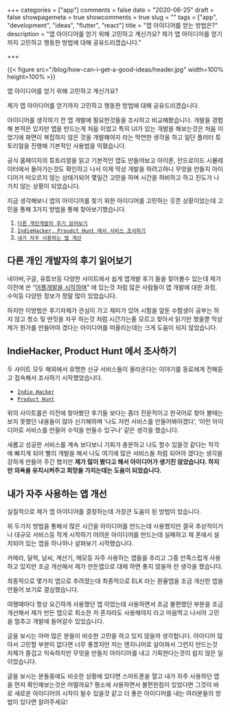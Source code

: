 +++
categories = ["app"]
comments = false
date = "2020-06-25"
draft = false
showpagemeta = true
showcomments = true
slug = ""
tags = ["app", "development", "ideas", "flutter", "react"]
title = "앱 아이디어를 얻는 방법은?"
description = "앱 아이디어를 얻기 위해 고민하고 계신가요? 제가 앱 아이디어를 얻기까지 고민하고 행동한 방법에 대해 공유드리겠습니다."

+++



{{< figure src="/blog/how-can-i-get-a-good-ideas/header.jpg" width=100% height=100% >}} <br/>


앱 아이디어를 얻기 위해 고민하고 계신가요?


제가 앱 아이디어를 얻기까지 고민하고 행동한 방법에 대해 공유드리겠습니다.


아이디어를 생각하기 전 앱 개발에 필요한것들을 조사하고 비교해봤습니다. 개발을 경험해 본적은 있지만 앱을 만드는게 처음 이었고 특히 UI가 있는 개발을 해보는것은 처음 이었기에 화면이 복잡하지 않은 것을 개발해야지 라는 막연한 생각을 하고 일단 플러터 튜토리얼을 진행해 기본적인 사용법을 익혔습니다.


공식 홈페이지의 튜토리얼을 읽고 기본적인 앱도 만들어보고 아이폰, 안드로이드 시뮬레이터에서 돌아가는것도 확인하고 나서 이제 막상 개발을 하려고하니 무엇을 만들지 아이디어가 떠오르지 않는 상태가되어 몇일간 고민을 하며 시간을 허비하고 하고 진도가 나가지 않는 상황이 되었습니다.


지금 생각해보니 앱의 아이디어를 찾기 위한 아이디어를 고민하는 웃픈 상황이었는데 고민을 통해 3가지 방법을 통해 찾아보기했습니다.


1. [`다른 개인개발의 후기 읽어보기`](#다른-개인-개발자의-후기-읽어보기)
2. [`IndieHacker, Proudct Hunt 에서 서비스 조사하기`](#indiehacker-product-hunt-에서-조사하기)
3. [`내가 자주 사용하는 앱 개선`](#내가-자주-사용하는-앱-개선)

## 다른 개인 개발자의 후기 읽어보기


네이버,구글, 유튜브등 다양한 사이트에서 쉽게 앱개발 후기 들을 찾아볼수 있는데 제가 이전에 쓴 “[어플개발을 시작하며](/blog/starting-app-development)” 에 있는것 처럼 많은 사람들이 앱 개발에 대한 과정, 수익등 다양한 정보가 정말 많이 있었습니다.


하지만 이방법은 후기자체가 관심이 가고 재미가 있어 시험을 앞둔 수험생이 공부는 하지 않고 청소 및 딴짓을 자꾸 하는것 처럼 시간가는줄 모르고 찾아서 읽기만 했을뿐 막상 제가 뭔가를 만들어야 겠다는 아이디어를 떠올리는데는 크게 도움이 되지 않았습니다.


## IndieHacker, Product Hunt 에서 조사하기


두 사이트 모두 해외에서 유명한 신규 서비스들이 올라온다는 이야기를 동료에게 전해듣고 접속해서 조사하기 시작했었습니다.


* [`Indie Hacker`](https://www.indiehackers.com/)
* [`Product Hunt`](https://www.producthunt.com/)


위의 사이트를은 이전에 찾아봤던 후기들 보다는 좀더 전문적이고 한국어로 찾아 볼때는 보지 못했던 내용들이 많아 신기해하며 ‘나도 저런 서비스를 만들어봐야겠다’, ‘이런 아이디어로 서비스를 만들어 수익을 만들수 있구나’ 같은 생각을 했습니다.


새롭고 성공한 서비스를 계속 보다보니 기회가 충분하고 나도 할수 있을것 같다는 착각에 빠지게 되어 빨리 개발을 해서 나도 여기에 많은 서비스들 처럼 되어야 겠다는 생각을 강하게 만들어 주긴 했지만 **제가 많이 봤다고 해서 아이디어가 생기진 않았습니다. 하지만 의욕을 유지시켜주고 희망을 가지는데는 도움이 되었습니다.**


## 내가 자주 사용하는 앱 개선


실질적으로 제가 앱 아이디어를 결정하는데 가장큰 도움이 된 방법이 었습니다.


위 두가지 방법을 통해서 많은 시간을 아이디어를 만드는데 사용했지만 결국 추상적이거나 대규모 서비스등 작게 시작하기 어려운 아이디어를 만드는데 실패하고 제 폰에서 설치되어 있는 앱을 하나하나 살펴보기 시작했습니다.


카메라, 달력, 날씨, 계산기, 메모등 자주 사용하는 앱들을 추리고 그중 만족스럽게 사용하고 있지만 조금 개선해서 제가 만든앱으로 대체 하면 좋지 않을까 란 생각을 했습니다.


최종적으로 몇가지 앱으로 추려졌는데 최종적으로 ELK 라는 환율앱을 조금 개선한 앱을 만들어 보기로 결심했습니다.


여행때마다 항상 요긴하게 사용했던 앱 이었는데 사용하면서 조금 불편했던 부분을 조금 개선해서 제가 만든 앱으로 최소한 저 혼자라도 사용해야지 라고 마음먹고 나서야 고민을 멈추고 개발에 들어갈수 있었습니다.


글을 보시는 아마 많은 분들이 비슷한 고민을 하고 있지 않을까 생각합니다. 아이디어 많아서 고민할 부분이 없다면 너무 좋겠지만 저는 엔지니어로 살아와서 그런지 만드는것 자체가 즐겁고 익숙하지만 무엇을 만들지 아이디어를 내고 기획한다는것이 쉽지 않은 일이었습니다. 


글을 보시는 분들중에도 비슷한 상황에 있다면 스마트폰을 열고 내가 자주 사용하던 앱을 먼저 확인해보는것은 어떨까요? 평소에 사용하면서 불편한점이 있었다면 그것이 바로 새로운 아이디어의 시작이 될수 있을것 같고 더 좋은 아이디어를 내는 여러분들의 방법이 있다면 알려주세요!